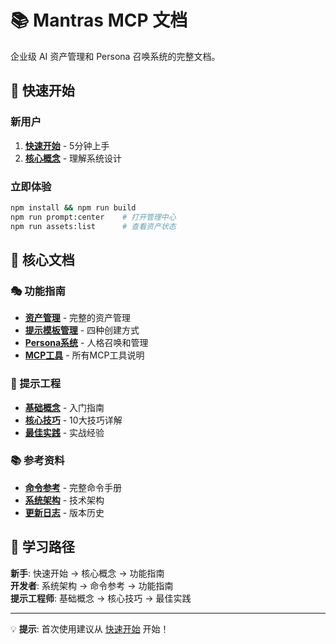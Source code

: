 # 📚 Mantras MCP 文档

企业级 AI 资产管理和 Persona 召唤系统的完整文档。

## 🚀 快速开始

### 新用户
1. **[快速开始](./getting-started.md)** - 5分钟上手
2. **[核心概念](./core-concepts.md)** - 理解系统设计

### 立即体验
```bash
npm install && npm run build
npm run prompt:center    # 打开管理中心
npm run assets:list      # 查看资产状态
```

## 📖 核心文档

### 🎭 功能指南
- **[资产管理](./guides/asset-management.md)** - 完整的资产管理
- **[提示模板管理](./guides/prompt-management.md)** - 四种创建方式
- **[Persona系统](./guides/persona-system.md)** - 人格召唤和管理
- **[MCP工具](./guides/mcp-tools.md)** - 所有MCP工具说明

### 📝 提示工程
- **[基础概念](./prompt-engineering/basics.md)** - 入门指南
- **[核心技巧](./prompt-engineering/techniques.md)** - 10大技巧详解
- **[最佳实践](./prompt-engineering/best-practices.md)** - 实战经验

### 📚 参考资料
- **[命令参考](./reference/commands.md)** - 完整命令手册
- **[系统架构](./architecture/README.md)** - 技术架构
- **[更新日志](./reference/changelog.md)** - 版本历史

## 🎯 学习路径

**新手**: 快速开始 → 核心概念 → 功能指南  
**开发者**: 系统架构 → 命令参考 → 功能指南  
**提示工程师**: 基础概念 → 核心技巧 → 最佳实践

---

💡 **提示**: 首次使用建议从 [快速开始](./getting-started.md) 开始！